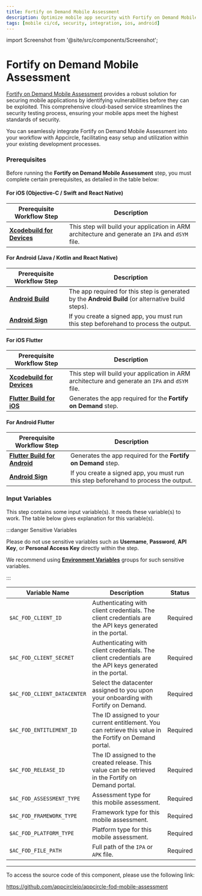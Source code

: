 ```yaml
---
title: Fortify on Demand Mobile Assessment
description: Optimize mobile app security with Fortify on Demand Mobile Assessment. Comprehensive testing for robust, secure mobile applications.
tags: [mobile ci/cd, security, integration, ios, android]
---
```



import Screenshot from '@site/src/components/Screenshot';

# Fortify on Demand Mobile Assessment

[Fortify on Demand Mobile Assessment](https://www.opentext.com/products/fortify-on-demand) provides a robust solution for securing mobile applications by identifying vulnerabilities before they can be exploited. This comprehensive cloud-based service streamlines the security testing process, ensuring your mobile apps meet the highest standards of security.

You can seamlessly integrate Fortify on Demand Mobile Assessment into your workflow with Appcircle, facilitating easy setup and utilization within your existing development processes.

### Prerequisites

Before running the **Fortify on Demand Mobile Assessment** step, you must complete certain prerequisites, as detailed in the table below:

#### For iOS (Objective-C / Swift and React Native)

| Prerequisite Workflow Step                      | Description                                     |
|-------------------------------------------------|-------------------------------------------------|
| [**Xcodebuild for Devices**](/workflows/ios-specific-workflow-steps/xcodebuild-for-devices) | This step will build your application in ARM architecture and generate an `IPA` and `dSYM` file. |

<Screenshot url='https://cdn.appcircle.io/docs/assets/BE3152-fodIosOrder1.png' />

#### For Android (Java / Kotlin and React Native)

| Prerequisite Workflow Step                      | Description                                     |
|-------------------------------------------------|-------------------------------------------------|
| [**Android Build**](/workflows/android-specific-workflow-steps/android-build) | The app required for this step is generated by the **Android Build** (or alternative build steps). |
| [**Android Sign**](/workflows/android-specific-workflow-steps/android-sign) | If you create a signed app, you must run this step beforehand to process the output. |

<Screenshot url='https://cdn.appcircle.io/docs/assets/BE3152-fodAndroidOrder.png' />

#### For iOS Flutter

| Prerequisite Workflow Step                      | Description                                     |
|-------------------------------------------------|-------------------------------------------------|
| [**Xcodebuild for Devices**](/workflows/ios-specific-workflow-steps/xcodebuild-for-devices) | This step will build your application in ARM architecture and generate an `IPA` and `dSYM` file. |
| [**Flutter Build for iOS**](/workflows/flutter-specific-workflow-steps/flutter-build-for-ios) | Generates the app required for the **Fortify on Demand** step. |

<Screenshot url='https://cdn.appcircle.io/docs/assets/BE3152-fodFlutterOrder1.png' />

#### For Android Flutter

| Prerequisite Workflow Step                      | Description                                     |
|-------------------------------------------------|-------------------------------------------------|
| [**Flutter Build for Android**](/workflows/flutter-specific-workflow-steps/flutter-build-for-android) | Generates the app required for the **Fortify on Demand** step. |
| [**Android Sign**](/workflows/android-specific-workflow-steps/android-sign) | If you create a signed app, you must run this step beforehand to process the output. |

<Screenshot url='https://cdn.appcircle.io/docs/assets/BE3152-androidOrder.png' />

### Input Variables

This step contains some input variable(s). It needs these variable(s) to work. The table below gives explanation for this variable(s).

<Screenshot url='https://cdn.appcircle.io/docs/assets/BE3152-fodInput.png' />

:::danger Sensitive Variables

Please do not use sensitive variables such as **Username**, **Password**, **API Key**, or **Personal Access Key** directly within the step.

We recommend using [**Environment Variables**](/build/build-environment-variables) groups for such sensitive variables.

:::

| Variable Name                 | Description                                                                                               | Status   |
|-------------------------------|-----------------------------------------------------------------------------------------------------------|----------|
| `$AC_FOD_CLIENT_ID`           | Authenticating with client credentials. The client credentials are the API keys generated in the portal.  | Required |
| `$AC_FOD_CLIENT_SECRET`       | Authenticating with client credentials. The client credentials are the API keys generated in the portal.  | Required |
| `$AC_FOD_CLIENT_DATACENTER`   | Select the datacenter assigned to you upon your onboarding with Fortify on Demand.                        | Required |
| `$AC_FOD_ENTITLEMENT_ID`      | The ID assigned to your current entitlement. You can retrieve this value in the Fortify on Demand portal. | Required |
| `$AC_FOD_RELEASE_ID`          | The ID assigned to the created release. This value can be retrieved in the Fortify on Demand portal.      | Required |
| `$AC_FOD_ASSESSMENT_TYPE`     | Assessment type for this mobile assessment.                                                               | Required |
| `$AC_FOD_FRAMEWORK_TYPE`      | Framework type for this mobile assessment.                                                                | Required |
| `$AC_FOD_PLATFORM_TYPE`       | Platform type for this mobile assessment.                                                                 | Required |
| `$AC_FOD_FILE_PATH`           | Full path of the `IPA` or `APK` file.                                                                     | Required |

---

To access the source code of this component, please use the following link:

https://github.com/appcircleio/appcircle-fod-mobile-assessment